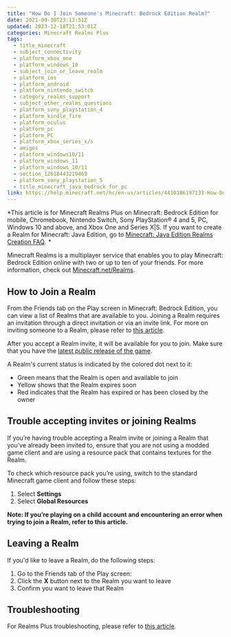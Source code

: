 ```yaml
---
title: "How Do I Join Someone's Minecraft: Bedrock Edition Realm?"
date: 2021-09-30T23:13:51Z
updated: 2023-12-18T21:53:01Z
categories: Minecraft Realms Plus
tags:
  - title_minecraft
  - subject_connectivity
  - platform_xbox_one
  - platform_windows_10
  - subject_join_or_leave_realm
  - platform_ios
  - platform_android
  - platform_nintendo_switch
  - category_realms_support
  - subject_other_realms_questions
  - platform_sony_playstation_4
  - platform_kindle_fire
  - platform_oculus
  - platform_pc
  - platform_PC
  - platform_xbox_series_x/s
  - amigos
  - platform_windows10/11
  - platform_windows_11
  - platform_windows_10/11
  - section_12618443219469
  - platform_sony_playstation_5
  - title_minecraft_java_bedrock_for_pc
link: https://help.minecraft.net/hc/en-us/articles/4410386197133-How-Do-I-Join-Someone-s-Minecraft-Bedrock-Edition-Realm-
---
```


*This article is for Minecraft Realms Plus on Minecraft: Bedrock Edition for mobile, Chromebook, Nintendo Switch, Sony PlayStation® 4 and 5, PC, Windows 10 and above, and Xbox One and Series X\|S. If you want to create a Realm for Minecraft: Java Edition, go to [Minecraft: Java Edition Realms Creation FAQ](../Minecraft-Java-Realms/Minecraft-Java-Edition-Realms-Creation-FAQ.md).  *

Minecraft Realms is a multiplayer service that enables you to play Minecraft: Bedrock Edition online with two or up to ten of your friends. For more information, check out [Minecraft.net/Realms](https://www.minecraft.net/en-us/realms).  

## How to Join a Realm

From the Friends tab on the Play screen in Minecraft: Bedrock Edition, you can view a list of Realms that are available to you. Joining a Realm requires an invitation through a direct invitation or via an invite link. For more on inviting someone to a Realm, please refer to [this article](./How-to-Invite-Friends-to-Your-Minecraft-Bedrock-Edition-Realm.md).

After you accept a Realm invite, it will be available for you to join. Make sure that you have the [latest public release of the game](../Minecraft-Bedrock-Edition-Technical/Minecraft-Bedrock-Edition-Installation-Issues-FAQ.md#how-to-manually-update-minecraft-bedrock-edition).

A Realm's current status is indicated by the colored dot next to it: 

- Green means that the Realm is open and available to join 
- Yellow shows that the Realm expires soon 
- Red indicates that the Realm has expired or has been closed by the owner 

## Trouble accepting invites or joining Realms

If you’re having trouble accepting a Realm invite or joining a Realm that you’ve already been invited to, ensure that you are not using a modded game client and are using a resource pack that contains textures for the Realm. 

To check which resource pack you’re using, switch to the standard Minecraft game client and follow these steps: 

1.  Select **Settings**
2.  Select **Global Resources**

**Note: If you’re playing on a child account and encountering an error when trying to join a Realm, refer to this article.**

## Leaving a Realm

If you'd like to leave a Realm, do the following steps:

1.  Go to the Friends tab of the Play screen: 
2.  Click the **X** button next to the Realm you want to leave 
3.  Confirm you want to leave that Realm 

## Troubleshooting

For Realms Plus troubleshooting, please refer to [this article](../Realms-Troubleshooting-and-Billing/Minecraft-Realms-Plus-Troubleshooting.md).
